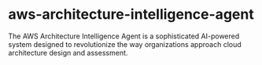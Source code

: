 # aws-architecture-intelligence-agent
The AWS Architecture Intelligence Agent is a sophisticated AI-powered system designed to revolutionize the way organizations approach cloud architecture design and assessment.

